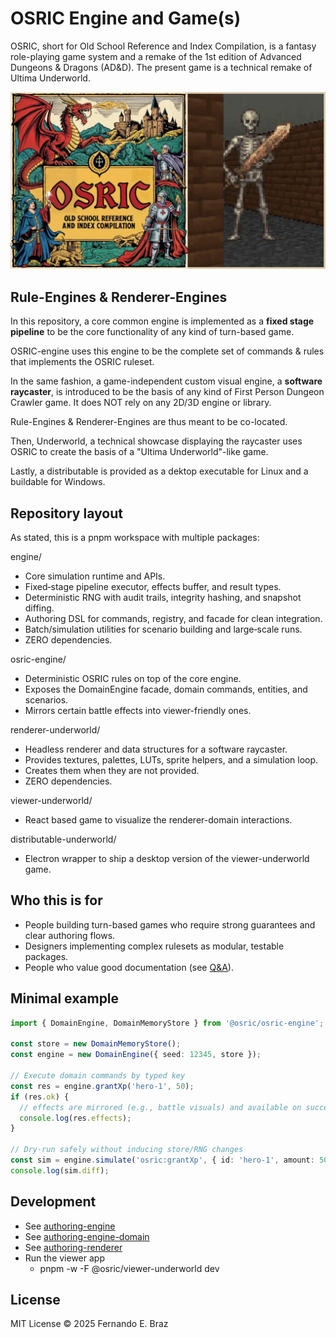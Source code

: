 # OSRIC Engine and Game(s)

OSRIC, short for Old School Reference and Index Compilation, is a fantasy role-playing game system and a remake of the 1st edition of Advanced Dungeons & Dragons (AD&D). The present game is a technical remake of Ultima Underworld.

![Preview](README.webp)

## Rule-Engines & Renderer-Engines

In this repository, a core common engine is implemented as a **fixed stage pipeline** to be the core functionality of any kind of turn-based game.

OSRIC-engine uses this engine to be the complete set of commands & rules that implements the OSRIC ruleset.

In the same fashion, a game-independent custom visual engine, a **software raycaster**, is introduced to be the basis of any kind of First Person Dungeon Crawler game. It does NOT rely on any 2D/3D engine or library.

Rule-Engines & Renderer-Engines are thus meant to be co-located.

Then, Underworld, a technical showcase displaying the raycaster uses OSRIC to create the basis of a "Ultima Underworld"-like game.

Lastly, a distributable is provided as a dektop executable for Linux and a buildable for Windows.

## Repository layout

As stated, this is a pnpm workspace with multiple packages:

engine/
- Core simulation runtime and APIs.
- Fixed‑stage pipeline executor, effects buffer, and result types.
- Deterministic RNG with audit trails, integrity hashing, and snapshot diffing.
- Authoring DSL for commands, registry, and facade for clean integration.
- Batch/simulation utilities for scenario building and large‑scale runs.
- ZERO dependencies.

osric-engine/
- Deterministic OSRIC rules on top of the core engine.
- Exposes the DomainEngine facade, domain commands, entities, and scenarios.
- Mirrors certain battle effects into viewer-friendly ones.

renderer-underworld/
- Headless renderer and data structures for a software raycaster.
- Provides textures, palettes, LUTs, sprite helpers, and a simulation loop.
- Creates them when they are not provided.
- ZERO dependencies.

viewer-underworld/
- React based game to visualize the renderer-domain interactions.

distributable-underworld/
- Electron wrapper to ship a desktop version of the viewer-underworld game.

## Who this is for

- People building turn-based games who require strong guarantees and clear authoring flows.
- Designers implementing complex rulesets as modular, testable packages.
- People who value good documentation (see [Q&A](docs/engine-and-domain-qna.md)).

## Minimal example

```ts
import { DomainEngine, DomainMemoryStore } from '@osric/osric-engine';

const store = new DomainMemoryStore();
const engine = new DomainEngine({ seed: 12345, store });

// Execute domain commands by typed key
const res = engine.grantXp('hero-1', 50);
if (res.ok) {
  // effects are mirrored (e.g., battle visuals) and available on success
  console.log(res.effects);
}

// Dry-run safely without inducing store/RNG changes
const sim = engine.simulate('osric:grantXp', { id: 'hero-1', amount: 50 });
console.log(sim.diff);
```

## Development

- See [authoring-engine](docs/authoring-engine/01-overview.md)
- See [authoring-engine-domain](docs/authoring-engine-domain/01-overview.md)
- See [authoring-renderer](docs/authoring-renderer/01-overview.md)
- Run the viewer app
  - pnpm -w -F @osric/viewer-underworld dev

## License

MIT License © 2025 Fernando E. Braz
